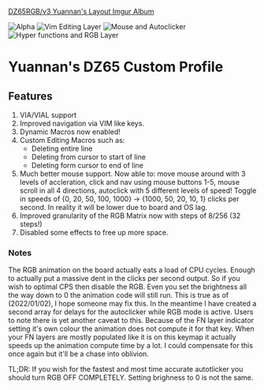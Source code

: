 [DZ65RGB/v3 Yuannan's Layout Imgur Album](https://imgur.com/a/HfLTahi)

![Alpha](https://i.imgur.com/Zwvl3Za.png)
![Vim Editing Layer](https://i.imgur.com/1IsATG5.png)
![Mouse and Autoclicker](https://i.imgur.com/IP6JwO3.png)
![Hyper functions and RGB Layer](https://i.imgur.com/kkvjM0p.png)

# Yuannan's DZ65 Custom Profile

## Features

1. VIA/VIAL support
2. Improved navigation via VIM like keys.
3. Dynamic Macros now enabled!
4. Custom Editing Macros such as:
	- Deleting entire line
	- Deleting from cursor to start of line
	- Deleting form cursor to end of line
5. Much better mouse support. Now able to: move mouse around with 3 levels of accleration, click and nav using mouse buttons 1-5, mouse scroll in all 4 directions, autoclick with 5 different levels of speed! Toggle in speeds of {0, 20, 50, 100, 1000} -> {1000, 50, 20, 10, 1} clicks per second. In reality it will be lower due to board and OS lag.
6. Improved granularity of the RGB Matrix now with steps of 8/256 (32 steps!)
7. Disabled some effects to free up more space.

### Notes

The RGB animation on the board actually eats a load of CPU cycles. Enough to actually put a massive dent in the clicks per second output. So if you wish to optimal CPS then disable the RGB. Even you set the brightness all the way down to 0 the animation code will still run. This is true as of (2022/01/02), I hope someone may fix this. In the meantime I have created a second array for delays for the autoclicker while RGB mode is active. Users to note there is yet another caveat to this. Because of  the FN layer indicator setting it's own colour the animation does not compute it for that key. When your FN layers are mostly populated like it is on this keymap it actually speeds up the animation compute time by a lot. I could compensate for this once again but it'll be a chase into oblivion.

TL;DR: If you wish for the fastest and most time accurate autotlicker you should turn RGB OFF COMPLETELY. Setting brighness to 0 is not the same.